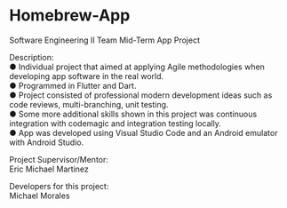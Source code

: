 # Homebrew-App
Software Engineering II Team Mid-Term App Project

Description:\
● Individual project that aimed at applying Agile methodologies when developing app software in the real world.\
● Programmed in Flutter and Dart.\
● Project consisted of professional modern development ideas such as code reviews, multi-branching, unit testing.\
● Some more additional skills shown in this project was continuous integration with codemagic and integration testing locally.\
● App was developed using Visual Studio Code and an Android emulator with Android Studio.

Project Supervisor/Mentor:\
Eric Michael Martinez

Developers for this project:\
Michael Morales
